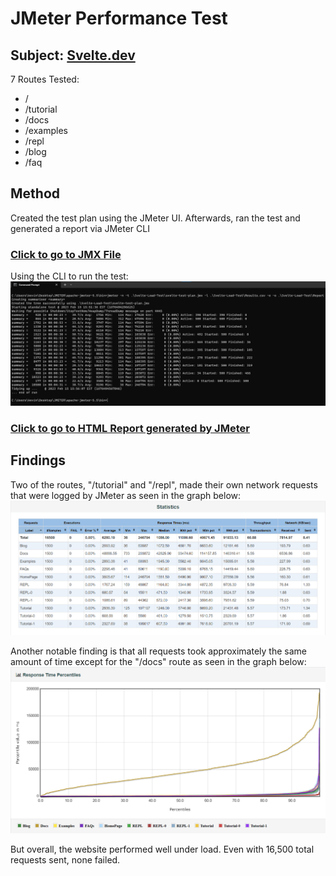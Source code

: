 # JMeter Performance Test

## Subject: [Svelte.dev](https://svelte.dev/)

7 Routes Tested:
- /
- /tutorial
- /docs
- /examples
- /repl
- /blog
- /faq

## Method
Created the test plan using the JMeter UI. Afterwards, ran the test and generated a report via JMeter CLI

### [Click to go to JMX File](https://github.com/kevinle108/QA-API-Test/blob/main/JMeter%20Performance%20Test/svelte-test-plan.jmx)

Using the CLI to run the test:
![terminal-screenshot](https://github.com/kevinle108/QA-API-Test/blob/main/JMeter%20Performance%20Test/cli-screenshot.png)

### [Click to go to HTML Report generated by JMeter](https://kevinle108.github.io/jmeter-report/)

## Findings
 Two of the routes, "/tutorial" and "/repl", made their own network requests that were logged by JMeter as seen in the graph below:
![table](https://github.com/kevinle108/QA-API-Test/blob/main/JMeter%20Performance%20Test/jmeter-table.png)

Another notable finding is that all requests took approximately the same amount of time except for the "/docs" route as seen in the graph below:  
![graph](https://github.com/kevinle108/QA-API-Test/blob/main/JMeter%20Performance%20Test/jmeter-graph.png)

But overall, the website performed well under load. Even with 16,500 total requests sent, none failed. 
